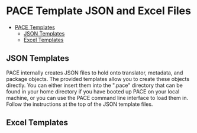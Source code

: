 # PACE Template JSON and Excel Files

- [PACE Templates](#pace-templates)
  - [JSON Templates](#json-templates)
  - [Excel Templates](#excel-templates)

## JSON Templates
PACE internally creates JSON files to hold onto translator, metadata, and package objects. The provided templates allow you to create these objects directly. You can either insert them into the ".pace" directory that can be found in your home directory if you have booted up PACE on your local machine, or you can use the PACE command line interface to load them in. Follow the instructions at the top of the JSON template files.

## Excel Templates

